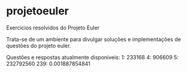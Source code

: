 # projetoeuler
Exercícios resolvidos do Projeto Euler

Trata-se de um ambiente para divulgar soluções e implementações de questões do projeto euler.

Questões e respostas atualmente disponíveis:
1: 233168
4: 906609
5: 232792560
239: 0.001887854841

